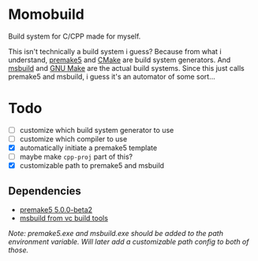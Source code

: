 # Momobuild

Build system for C/CPP made for myself.

This isn't technically a build system i guess? Because from what i understand, [premake5](https://premake.github.io/) and [CMake](https://cmake.org/) are build system generators. And [msbuild](https://visualstudio.microsoft.com/downloads/#build-tools-for-visual-studio-2022) and [GNU Make](https://www.gnu.org/software/make/) are the actual build systems. Since this just calls premake5 and msbuild, i guess it's an automator of some sort...

# Todo
- [ ] customize which build system generator to use
- [ ] customize which compiler to use
- [x] automatically initiate a premake5 template
- [ ] maybe make `cpp-proj` part of this?
- [x] customizable path to premake5 and msbuild

## Dependencies
- [premake5 5.0.0-beta2](https://github.com/premake/premake-core/releases)
- [msbuild from vc build tools](https://visualstudio.microsoft.com/downloads/#build-tools-for-visual-studio-2022)

_Note: premake5.exe and msbuild.exe should be added to the path environment variable. Will later add a customizable path config to both of those._
